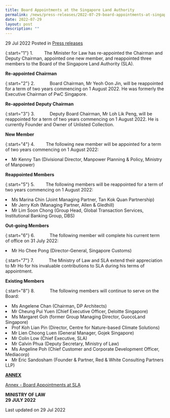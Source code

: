 ```yaml
---
title: Board Appointments at the Singapore Land Authority
permalink: /news/press-releases/2022-07-29-board-appointments-at-singapore-land-authority/
date: 2022-07-29
layout: post
description: ""
---
```

29 Jul 2022 Posted in [Press releases](/news/press-releases)

{:start="1"}
1.         The Minister for Law has re-appointed the Chairman and Deputy Chairman, appointed one new member, and reappointed three members to the Board of the Singapore Land Authority (SLA).

**Re-appointed Chairman**

{:start="2"}
2.            Board Chairman, Mr Yeoh Oon Jin, will be reappointed for a term of two years commencing on 1 August 2022. He was formerly the Executive Chairman of PwC Singapore.

**Re-appointed Deputy Chairman**

{:start="3"}
3.            Deputy Board Chairman, Mr Loh Lik Peng, will be reappointed for a term of two years commencing on 1 August 2022. He is currently Founder and Owner of Unlisted Collection.

**New Member**

{:start="4"}
4.         The following new member will be appointed for a term of two years commencing on 1 August 2022:

<li>Mr Kenny Tan (Divisional Director, Manpower Planning & Policy, Ministry of Manpower)</li>

**Reappointed Members**

{:start="5"}
5.         The following members will be reappointed for a term of two years commencing on 1 August 2022:

<li>Ms Marina Chin (Joint Managing Partner, Tan Kok Quan Partnership)</li>

<li>Mr Jerry Koh (Managing Partner, Allen & Gledhill)</li>

<li>Mr Lim Soon Chong (Group Head, Global Transaction Services, Institutional Banking Group, DBS)</li>

**Out-going Members**

{:start="6"}
6.            The following member will complete his current term of office on 31 July 2022:     

<li>Mr Ho Chee Pong (Director-General, Singapore Customs)</li>

{:start="7"}
7.            The Ministry of Law and SLA extend their appreciation to Mr Ho for his invaluable contributions to SLA during his terms of appointment.

**Existing Members**

{:start="8"}
8.            The following members will continue to serve on the Board:

<li>Ms Angelene Chan (Chairman, DP Architects)</li>

<li>Mr Cheung Pui Yuen (Chief Executive Officer, Deloitte Singapore)</li>

<li>Ms Margaret Goh (former Group Managing Director, GuocoLand Singapore)</li>

<li>Prof Koh Lian Pin (Director, Centre for Nature-based Climate Solutions)</li>

<li>Mr Lien Choong Luen (General Manager, Gojek Singapore)</li>

<li>Mr Colin Low (Chief Executive, SLA)</li>

<li>Mr Calvin Phua (Deputy Secretary, Ministry of Law)</li>

<li>Ms Angeline Poh (Chief Customer and Corporate Development Officer, Mediacorp)</li>

<li>Mr Eric Sandosham (Founder & Partner, Red & White Consulting Partners LLP)</li>
  
<b><u>ANNEX</u></b>

[Annex - Board Appointments at SLA](/files/news/press-releases/2022/01/Annex_SLA_Board_appointments.pdf)<br>

**MINISTRY OF LAW**
<br>**29 JULY 2022**



<p class="right-side-updated">Last updated on 29 Jul 2022</p>